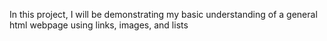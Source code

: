 In this project, I will be demonstrating my basic understanding of a general html webpage using links, images, and lists
